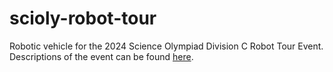 # scioly-robot-tour
Robotic vehicle for the 2024 Science Olympiad Division C Robot Tour Event. Descriptions of the event can be found [here](robot_tour_rules.pdf).
